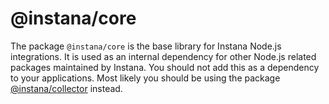 # @instana/core

The package `@instana/core` is the base library for Instana Node.js integrations. It is used as an internal dependency for other Node.js related packages maintained by Instana. You should not add this as a dependency to your applications. Most likely you should be using the package [@instana/collector](https://www.npmjs.com/package/@instana/collector) instead.
